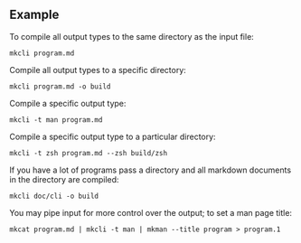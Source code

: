 ## Example

To compile all output types to the same directory as the input file:

```shell
mkcli program.md
```

Compile all output types to a specific directory:

```shell
mkcli program.md -o build
```

Compile a specific output type:

```shell
mkcli -t man program.md
```

Compile a specific output type to a particular directory:

```shell
mkcli -t zsh program.md --zsh build/zsh
```

If you have a lot of programs pass a directory and all markdown documents in the directory are compiled:

```shell
mkcli doc/cli -o build
```

You may pipe input for more control over the output; to set a man page title:

```shell
mkcat program.md | mkcli -t man | mkman --title program > program.1
```

